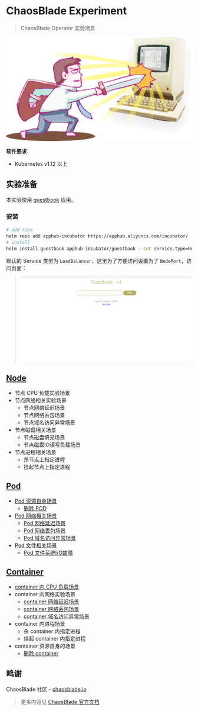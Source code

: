 # ChaosBlade Experiment

>ChaosBlade Operator 实验场景

![](static/ai.png)

**软件要求**

- Kubernetes v1.12 以上

## 实验准备

本实验使用 [guestbook](https://github.com/cloudnativeapp/guestbook?spm=5176.2020520152.0.0.7c5f16ddH8myx6) 应用。

### 安装

```bash
# add repo
helm repo add apphub-incubator https://apphub.aliyuncs.com/incubator/
# install 
helm install guestbook apphub-incubator/guestbook --set service.type=NodePort --namespace=chaosblade
```

默认的 Service 类型为 `LoadBalancer`，这里为了方便访问设置为了 `NodePort`，访问页面：

>![guestbook](static/guestbook.png)

## [Node](node)

- 节点 CPU 负载实验场景
- 节点网络相关实验场景
  - 节点网络延迟场景
  - 节点网络丢包场景
  - 节点域名访问异常场景
- 节点磁盘相关场景
  - 节点磁盘填充场景
  - 节点磁盘IO读写负载场景
- 节点进程相关场景
  - 杀节点上指定进程
  - 挂起节点上指定进程

## [Pod](pod)

- [Pod 资源自身场景](pod/README.md#Pod-资源自身场景)
  - [删除 POD](pod/README.md#删除-Pod)
- [Pod 网络相关场景](pod/README.md#Pod-网络相关场景)
  - [Pod 网络延迟场景](pod/README.md#Pod-网络延迟场景)
  - [Pod 网络丢包场景](pod/README.md#Pod-网络丢包场景)
  - [Pod 域名访问异常场景](pod/README.md#Pod-域名访问异常场景)
- [Pod 文件相关场景](pod/README.md#Pod-文件相关场景)
  - [Pod 文件系统I/O故障](pod/README.md#Pod-文件系统I/O故障)

## [Container](container)

- [container 内 CPU 负载场景](container/README.md#container-内CPU负载场景)
- container 内网络实验场景
  - [container 网络延迟场景](container/README.md#container-网络延迟场景)
  - [container 网络丢包场景](container/README.md#container-网络丢包场景)
  - [container 域名访问异常场景](container/README.md#container-域名访问异常场景)
- container 内进程场景
  - 杀 container 内指定进程
  - 挂起 container 内指定进程
- container 资源自身的场景
  - [删除 container](container/README.md#删除-container)
  
## 鸣谢

ChaosBlade 社区 - [chaosblade.io](https://github.com/chaosblade-io/chaosblade)

>更多内容见 [ChaosBlade 官方文档](https://chaosblade-io.gitbook.io/chaosblade-help-zh-cn)